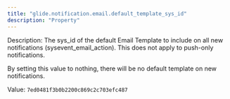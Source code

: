 ```yaml
---
title: "glide.notification.email.default_template_sys_id"
description: "Property"
---
```


Description: The sys_id of the default Email Template to include on all new notifications (sysevent_email_action). This does not apply to push-only notifications.

By setting this value to nothing, there will be no default template on new notifications. 

Value: `7ed0481f3b0b2200c869c2c703efc487`